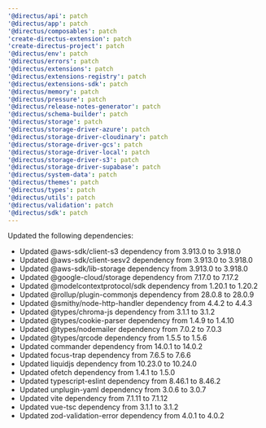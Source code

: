 ```yaml
---
'@directus/api': patch
'@directus/app': patch
'@directus/composables': patch
'create-directus-extension': patch
'create-directus-project': patch
'@directus/env': patch
'@directus/errors': patch
'@directus/extensions': patch
'@directus/extensions-registry': patch
'@directus/extensions-sdk': patch
'@directus/memory': patch
'@directus/pressure': patch
'@directus/release-notes-generator': patch
'@directus/schema-builder': patch
'@directus/storage': patch
'@directus/storage-driver-azure': patch
'@directus/storage-driver-cloudinary': patch
'@directus/storage-driver-gcs': patch
'@directus/storage-driver-local': patch
'@directus/storage-driver-s3': patch
'@directus/storage-driver-supabase': patch
'@directus/system-data': patch
'@directus/themes': patch
'@directus/types': patch
'@directus/utils': patch
'@directus/validation': patch
'@directus/sdk': patch
---
```


Updated the following dependencies:
- Updated @aws-sdk/client-s3 dependency from 3.913.0 to 3.918.0
- Updated @aws-sdk/client-sesv2 dependency from 3.913.0 to 3.918.0
- Updated @aws-sdk/lib-storage dependency from 3.913.0 to 3.918.0
- Updated @google-cloud/storage dependency from 7.17.0 to 7.17.2
- Updated @modelcontextprotocol/sdk dependency from 1.20.1 to 1.20.2
- Updated @rollup/plugin-commonjs dependency from 28.0.8 to 28.0.9
- Updated @smithy/node-http-handler dependency from 4.4.2 to 4.4.3
- Updated @types/chroma-js dependency from 3.1.1 to 3.1.2
- Updated @types/cookie-parser dependency from 1.4.9 to 1.4.10
- Updated @types/nodemailer dependency from 7.0.2 to 7.0.3
- Updated @types/qrcode dependency from 1.5.5 to 1.5.6
- Updated commander dependency from 14.0.1 to 14.0.2
- Updated focus-trap dependency from 7.6.5 to 7.6.6
- Updated liquidjs dependency from 10.23.0 to 10.24.0
- Updated ofetch dependency from 1.4.1 to 1.5.0
- Updated typescript-eslint dependency from 8.46.1 to 8.46.2
- Updated unplugin-yaml dependency from 3.0.6 to 3.0.7
- Updated vite dependency from 7.1.11 to 7.1.12
- Updated vue-tsc dependency from 3.1.1 to 3.1.2
- Updated zod-validation-error dependency from 4.0.1 to 4.0.2
